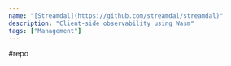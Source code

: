 ```yaml
---
name: "[Streamdal](https://github.com/streamdal/streamdal)"
description: "Client-side observability using Wasm"
tags: ["Management"]
---
```

#repo